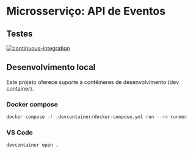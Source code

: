 # Microsserviço: API de Eventos

## Testes

[![continuous-integration](https://github.com/errmon-spec/events-api/actions/workflows/continuous-integration.yml/badge.svg?branch=main)](https://github.com/errmon-spec/events-api/actions/workflows/continuous-integration.yml)

## Desenvolvimento local

Este projeto oferece suporte à contêineres de desenvolvimento (dev container).

### Docker compose

```bash
docker compose -f .devcontainer/docker-compose.yml run --rm runner
```

### VS Code

```bash
devcontainer open .
```
